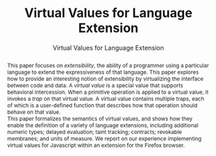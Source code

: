 ---
layout: paper
subtitle: Virtual Values for Language Extension
title: Virtual Values for Language Extension
published: 
  - name: OOPSLA (2011)
    files:
      - name: PDF
        link: /papers/oopsla054-austin.pdf
      - name: Slides
        link: /talks/virtual_values.pdf
      - name: Lightning talk
        link: /talks/virtual_values_lightning.pdf
authors: 
  - name: Thomas H. Austin
    link: http://users.soe.ucsc.edu/~taustin/
  - name: Tim Disney 
    link: http://disnetdev.com/
  - name: Cormac Flanagan
    link: http://users.soe.ucsc.edu/~cormac/
abstract: 
  This paper focuses on _extensibility_, the ability of a
  programmer using a particular language to extend the 
  expressiveness of that language.
  This paper explores how to provide an interesting notion of 
  extensibility by virtualizing the interface between code and data.
  A _virtual value_  is a special 
  value that supports behavioral intercession.  
  When a primitive operation is applied to a virtual value, 
  it invokes a _trap_ on that virtual value.
  A virtual value contains multiple traps, each of which is
  a user-defined function that describes how that operation should
  behave on that value.


  This paper formalizes the semantics of virtual values, and shows how they
  enable the definition of a variety of language extensions, including
  additional numeric types; delayed evaluation; taint tracking; contracts; revokable membranes; and units of measure.
  We report on our experience implementing virtual values for Javascript within an extension for the Firefox browser.
---